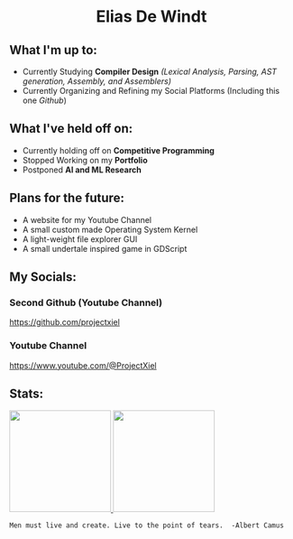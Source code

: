 <h1 align="center">Elias De Windt</h1>

## What I'm up to:
- Currently Studying **Compiler Design** *(Lexical Analysis, Parsing, AST generation, Assembly, and Assemblers)*
- Currently Organizing and Refining my Social Platforms (Including this one *Github*)

## What I've held off on:
- Currently holding off on **Competitive Programming**
- Stopped Working on my **Portfolio**
- Postponed **AI and ML Research**

## Plans for the future:
- A website for my Youtube Channel
- A small custom made Operating System Kernel
- A light-weight file explorer GUI
- A small undertale inspired game in GDScript

## My Socials:
### Second Github (Youtube Channel)
https://github.com/projectxiel
### Youtube Channel
https://www.youtube.com/@ProjectXiel

## Stats:
<a href="https://github.com/edewindt">
  <img style="height:180px;" src="https://github-readme-stats-angelmaneuver.vercel.app/api?username=edewindt&theme=iceberg&show_icons=true&cache_seconds=86400" />
</a>
<a href="https://github.com/edewindt">
  <img style="height:180px;" src="https://github-readme-stats-angelmaneuver.vercel.app/api/top-langs/?username=edewindt&theme=iceberg&layout=compact" />
</a>

```
Men must live and create. Live to the point of tears.  -Albert Camus
```
